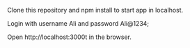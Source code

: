 
Clone this repository and npm install to start app in localhost.

Login with username Ali and password Ali@1234;

Open http://localhost:3000t in the browser.

